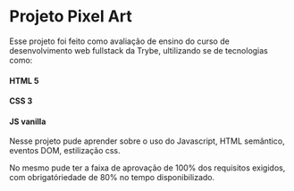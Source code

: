 # Projeto Pixel Art

Esse projeto foi feito como avaliação de ensino do curso de desenvolvimento web fullstack da Trybe, ultilizando se de tecnologias como:

#### HTML 5
#### CSS 3
#### JS vanilla

Nesse projeto pude aprender sobre o uso do Javascript, HTML semântico, eventos DOM, estilização css.

No mesmo pude ter a faixa de aprovação de 100% dos requisitos exigidos, com obrigatóriedade de 80% no tempo disponibilizado.
